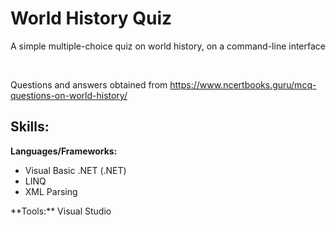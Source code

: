 # World History Quiz

A simple multiple-choice quiz on world history, on a command-line interface

<br/>

Questions and answers obtained from <a href="https://www.ncertbooks.guru/mcq-questions-on-world-history/" target="_blank">https://www.ncertbooks.guru/mcq-questions-on-world-history/</a><br/>

## Skills:
   **Languages/Frameworks:** <br/>
   <ul>
      <li>Visual Basic .NET (.NET)</li>
      <li>LINQ</li>
      <li>XML Parsing</li>
   </ul>
   **Tools:** Visual Studio<br/><br/>
